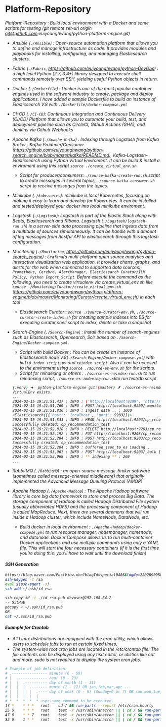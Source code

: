 # Platform-Repository
<i>Platform-Repository : Build local environment with a Docker and some scripts for testing (<i>git remote set-url origin git@github.com:euiyounghwang/python-platform-engine.git</i>)

- Ansible (`./Ansible`) : Open-source automation platform that allows you to define and manage infrastructure as code. It provides modules and playbooks for installing, configuring, and managing Elasticsearch clusters.
- Fabric (`./Fabric`, https://github.com/euiyounghwang/python-DevOps) : a high level Python (2.7, 3.4+) library designed to execute shell commands remotely over SSH, yielding useful Python objects in return. 
- Docker (`./Dockerfile`) : Docker is one of the most popular container engines used in the software industry to create, package and deploy applications. I have added a sample Dockerfile to build an instance of Elasticsearch V.8 with `./Dockerfile/docker-compose.yml`
- CI-CD (`./CI-CD`): Continuous Integration and Continuous Delivery (CI/CD) Platform that allows you to automate your build, test, and deployment pipeline such as CircleCI, Github Actions (GHA), and Jenkins via Github Webhooks
- Apache Kafka (`./Apache-Kafka`) : Indexing through Logstash from Kafka Broker : Kafka Producer/Consumer (https://github.com/euiyounghwang/python-search_engine/blob/master/kafka/READMD.md), Kafka-Logstash-Elasticsearch using Python Virtual Enviroment. It can be build & install a enviroment using this script `source ./create_virtual_env.sh`
    - Script for producer/consumers: `./source-kafka-create-run.sh` script to create messages in several topics, `./source-kafka-consumer.sh` script to receive messages from the topics.
- Minikube (`./kubernetes`): minikube is local Kubernetes, focusing on making it easy to learn and develop for Kubernetes. It can be installed and tested/deployed your docker into local minikube enviroment.
- Logstash (`./Logstash`): Logstash is part of the Elastic Stack along with Beats, Elasticsearch and Kibana. Logstash (`./Logstash/logstash-run.sh`) is a server-side data processing pipeline that ingests data from a multitude of sources simultaneously. It can be handle with a amount of log messages from Restful API to elasticsearch through this logstash configuration.
- Monitoring (`./Monitoring`, https://github.com/euiyounghwang/python-search_engine) : `Grafana`(a multi-platform open source analytics and interactive visualization web application. It provides charts, graphs, and alerts for the web when connected to supported data sources), `Prometheus, Cerebro, AlertManager, Elasticsearch Curator/ILM Policy, Python Export_Script`. Before execute the command as the following, you need to create virtualenv via create_virtual_env.sh like  `source ./Monitoring/Curator/create_virtual_env.sh` (https://github.com/euiyounghwang/python-platform-engine/blob/master/Monitoring/Curator/create_virtual_env.sh) in each tool
    - Elasticsearch Curator : `source ./source-curator-env.sh`, `./source-curator-create-index.sh` for creating sample indexes into ES for executing curator shell script to index, delete or take a snapshot

- Search-Engine (`./Search-Engine`) : Install the number of search-engines such as Elasticsearch, Opensearch, Solr based on `./Search-Engine/Docker-compose.yml`. 
    - Script with build Docker : You can be create an instance of Elasticsearch node V.8(`./Search-Engine/Docker-compose.yml`) with `bulid_index_script.py` and `reindex script`. Also it can be accesed to the enviroment using `source ./source-es-env.sh` for the scripts.
    - Script for reindexing or others : `./source-es-reindex-run.sh` to run reindexing script, `./source-es-indexing-run.sh`to run test/db script
    ```bash 
    (.venv) ➜  python-platform-engine git:(master) ✗ ./source-es-reindex-run.sh
    VirtualEnv exists.
    ...
    2024-02-15 19:21:51,437 : INFO : ('http://localhost:9209', 'http://localhost:9203', '.monitoring-es-7-2024.02.16', 'cp_recommendation_test')
    2024-02-15 19:21:51,769 : INFO : POST http://localhost:9209/.monitoring-es-7-2024.02.16/_search?scroll=1m&size=1000 [status:200 request:0.330s]
    2024-02-15 19:21:51,816 : INFO : Ingest data .. : 1000
    <Elasticsearch([{'host': 'localhost', 'port': 9203}])>
    2024-02-15 19:21:51,833 : INFO : HEAD http://localhost:9203/cp_recommendation_test [status:200 request:0.017s]
    Successfully deleted: cp_recommendation_test
    2024-02-15 19:21:52,018 : INFO : DELETE http://localhost:9203/cp_recommendation_test [status:200 request:0.183s]
    2024-02-15 19:21:52,192 : INFO : PUT http://localhost:9203/cp_recommendation_test [status:200 request:0.174s]
    2024-02-15 19:21:52,204 : INFO : POST http://localhost:9203/cp_recommendation_test/_refresh [status:200 request:0.011s]
    Successfully created: cp_recommendation_test
    2024-02-15 19:21:52,204 : INFO : buffered_json_to_es Loading..
    2024-02-15 19:21:53,967 : INFO : POST http://localhost:9203/_bulk [status:200 request:0.372s]
    2024-02-15 19:21:53,968 : INFO : ** indexing ** : 269
    ...
    ```
    
- RabbitMQ (`./RabbitMQ`) : an open-source message-broker software (sometimes called message-oriented middleware) that originally implemented the Advanced Message Queuing Protocol (AMQP)

- Apache Hadoop (`./Apache-Hadoop`) : The Apache Hadoop software library is core big data framework to store and process Big Data. The storage component of Hadoop is called Hadoop Distributed File system (usually abbreviated HDFS) and the processing component of Hadoop is called MapReduce. Next, there are several daemons that will run inside a Hadoop cluster, which include NameNode, DataNode, etc.
    - Build docker in local environment : `./Apache-Hadoop/docker-compose.yml` to run resource manager, nodemanager, namenode, and datanode. Docker Compose allows us to run multi-container Docker applications and use multiple commands using only a YAML file. This will start the four necessary containers (if it is the first time you’re doing this, you’ll have to wait until the download finish)



#### SSH Generation
```bash
https://blog.naver.com/PostView.nhn?blogId=special9486&logNo=220289095822
ssh-keygen -t rsa
eval $(ssh-agent -s)
ssh-add ~/.ssh/id_rsa
 
ssh-copy-id -i ./id_rsa.pub devuser@192.168.64.2
-- GitHub
pbcopy < ~/.ssh/id_rsa.pub 
OR 
cat ~/.ssh/id_rsa.pub
```


#### Example for Crontab
- All Linux distributions are equipped with the cron utility, which allows users to schedule jobs to run at certain fixed times.
- The system-wide root cron jobs are located in the /etc/crontab file. The file contents can be displayed using any text editor, or utilities like cat and more. sudo is not required to display the system cron jobs.
```bash
# Example of job definition:
# .---------------- minute (0 - 59)
# |  .------------- hour (0 - 23)
# |  |  .---------- day of month (1 - 31)
# |  |  |  .------- month (1 - 12) OR jan,feb,mar,apr ...
# |  |  |  |  .---- day of week (0 - 6) (Sunday=0 or 7) OR sun,mon,tue,wed,thu,fri,sat
# |  |  |  |  |
# *  *  *  *  * user-name command to be executed
17 *	* * *	root    cd / && run-parts --report /etc/cron.hourly
25 6	* * *	root	test -x /usr/sbin/anacron || ( cd / && run-parts --report /etc/cron.daily )
47 6	* * 7	root	test -x /usr/sbin/anacron || ( cd / && run-parts --report /etc/cron.weekly )
52 6	1 * *	root	test -x /usr/sbin/anacron || ( cd / && run-parts --report /etc/cron.monthly )